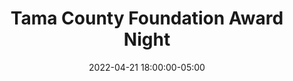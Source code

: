 ---
date: 2022-04-21 18:00:00-05:00
dates: 6:00 pm on Apr 21 2022
draft: false
durationMinutes: 120
title: Tama County Foundation Award Night
---